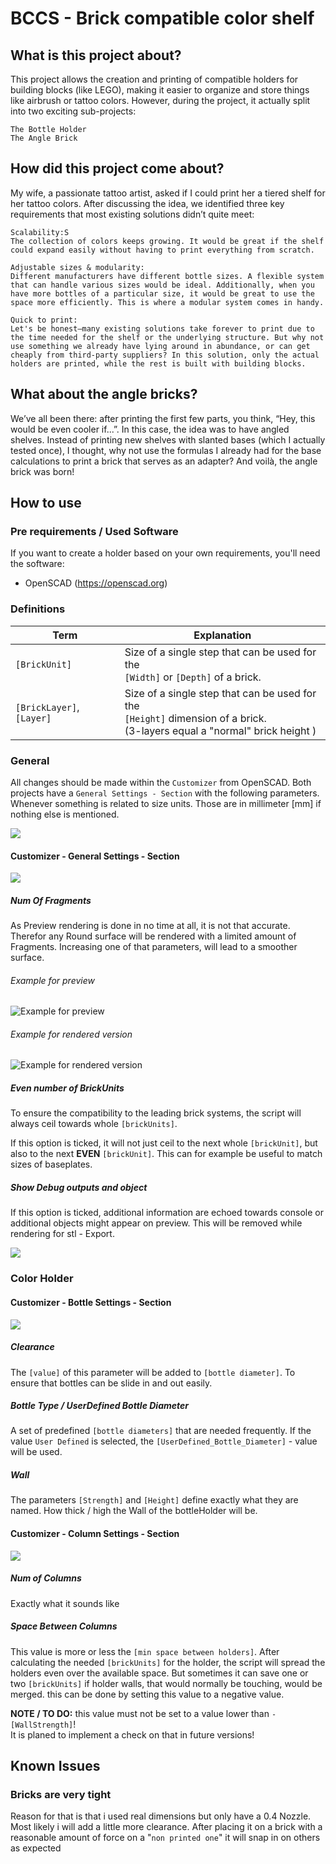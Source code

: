 # BCCS - Brick compatible color shelf

## What is this project about?

This project allows the creation and printing of compatible holders for building blocks (like LEGO), making it easier to organize and store things like airbrush or tattoo colors. However, during the project, it actually split into two exciting sub-projects:

    The Bottle Holder
    The Angle Brick

## How did this project come about?

My wife, a passionate tattoo artist, asked if I could print her a tiered shelf for her tattoo colors. After discussing the idea, we identified three key requirements that most existing solutions didn’t quite meet:

    Scalability:S
    The collection of colors keeps growing. It would be great if the shelf could expand easily without having to print everything from scratch.

    Adjustable sizes & modularity:
    Different manufacturers have different bottle sizes. A flexible system that can handle various sizes would be ideal. Additionally, when you have more bottles of a particular size, it would be great to use the space more efficiently. This is where a modular system comes in handy.

    Quick to print:
    Let's be honest—many existing solutions take forever to print due to the time needed for the shelf or the underlying structure. But why not use something we already have lying around in abundance, or can get cheaply from third-party suppliers? In this solution, only the actual holders are printed, while the rest is built with building blocks.

## What about the angle bricks?

We’ve all been there: after printing the first few parts, you think, “Hey, this would be even cooler if...”. In this case, the idea was to have angled shelves. Instead of printing new shelves with slanted bases (which I actually tested once), I thought, why not use the formulas I already had for the base calculations to print a brick that serves as an adapter? And voilà, the angle brick was born!

## How to use
### Pre requirements / Used Software
If you want to create a holder based on your own requirements, you'll need the software:
- OpenSCAD (https://openscad.org)

### Definitions
| Term | Explanation |
|---|---|
|`[BrickUnit]`| Size of a single step that can be used for the <br/> `[Width]` or `[Depth]` of a brick. |
| `[BrickLayer]`, `[Layer]`| Size of a single step that can be used for the <br/> `[Height]` dimension of a brick.<br/> (3-layers equal a "normal" brick height )|

### General
All changes should be made within the `Customizer` from OpenSCAD.
Both projects have a `General Settings - Section` with the following parameters.
Whenever something is related to size units. Those are in millimeter [mm] if nothing else is mentioned.

![](./Documentation/media/img/01_ColorHolder_Settings.png)

#### Customizer - General Settings - Section
![](./Documentation/media/img/01_ColorHolder_Settings_general.png)

##### Num Of Fragments
As Preview rendering is done in no time at all, it is not that accurate. Therefor any Round surface will be rendered with a limited amount of Fragments. Increasing one of that parameters, will lead to a smoother surface.

###### Example for preview
![Example for preview](./Documentation/media/img/01_ColorHolder_Preview.png)

###### Example for rendered version
![Example for rendered version](./Documentation/media/img/01_ColorHolder_Renderd.png)

##### Even number of BrickUnits
To ensure the compatibility to the leading brick systems, the script will always ceil towards whole `[brickUnits]`.

If this option is ticked, it will not just ceil to the next whole `[brickUnit]`, but also to the next __EVEN__ `[brickUnit]`. This can for example be useful to match sizes of baseplates.

##### Show Debug outputs and object
If this option is ticked, additional information are echoed towards console or additional objects might appear on preview. This will be removed while rendering for stl - Export.

![](./Documentation/media/img/01_ColorHolder_Settings_Debug.png)

### Color Holder
#### Customizer - Bottle Settings - Section
![](./Documentation/media/img/01_ColorHolder_Settings_bottle.png)

##### Clearance
The `[value]` of this parameter will be added to `[bottle diameter]`. To ensure that bottles can be slide in and out easily. 

##### Bottle Type / UserDefined Bottle Diameter
A set of predefined `[bottle diameters]` that are needed frequently.
If the value `User Defined` is selected, the `[UserDefined_Bottle_Diameter]` - value will be used.

##### Wall
The parameters `[Strength]` and `[Height]` define exactly what they are named. 
How thick / high the Wall of the bottleHolder will be.

#### Customizer - Column Settings - Section
![](./Documentation/media/img/01_ColorHolder_Settings_column.png)

##### Num of Columns
Exactly what it sounds like

##### Space Between Columns
This value is more or less the `[min space between holders]`.
After calculating the needed `[brickUnits]` for the holder, the script will spread the holders even over the available space. But sometimes it can save one or two `[brickUnits]` if holder walls, that would normally be touching, would be merged. this can be done by setting this value to a negative value.

__NOTE / TO DO:__ this value must not be set to a value lower than `-[WallStrength]`!<br/>
It is planed to implement a check on that in future versions!

## Known Issues
### Bricks are very tight
Reason for that is that i used real dimensions but only have a 0.4 Nozzle. Most likely i will add a little more clearance.
After placing it on a brick with a reasonable amount of force on a "`non printed one`" it will snap in on others as expected
